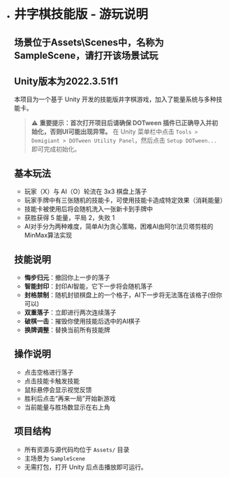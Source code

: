 - # 井字棋技能版 - 游玩说明
  ## 场景位于Assets\Scenes中，名称为SampleScene，请打开该场景试玩
  ## Unity版本为2022.3.51f1
  本项目为一个基于 Unity 开发的技能版井字棋游戏，加入了能量系统与多种技能卡。

  > ⚠️ **重要提示：首次打开项目后请确保 DOTween 插件已正确导入并初始化，否则UI可能出现异常。**
  > 在 Unity 菜单栏中点击 `Tools > Demigiant > DOTween Utility Panel`，然后点击 `Setup DOTween...` 即可完成初始化。
 
  ## 基本玩法
  - 玩家（X）与 AI（O）轮流在 3x3 棋盘上落子
  - 玩家手牌中有三张随机的技能卡，可使用技能卡造成特定效果（消耗能量）
  - 技能卡被使用后将会随机洗入一张新卡到手牌中
  - 获胜获得 5 能量，平局 2，失败 1
  - AI对手分为两种难度，简单AI为贪心策略，困难AI由阿尔法贝塔剪枝的MinMax算法实现

  ## 技能说明
  - **悔步归元**：撤回你上一步的落子
  - **智能封印**：封印AI智能，它下一步将会随机落子
  - **封格禁制**：随机封锁棋盘上的一个格子，AI下一步将无法落在该格子(但你可以)
  - **双重落子**：立即进行两次连续落子
  - **破棋一击**：摧毁你使用技能后选中的AI棋子
  - **换牌调整**：替换当前所有技能牌

  ## 操作说明
  - 点击空格进行落子
  - 点击技能卡触发技能
  - 鼠标悬停会显示视觉反馈
  - 胜利后点击“再来一局”开始新游戏
  - 当前能量与胜场数显示在右上角

  ## 项目结构
  - 所有资源与源代码均位于 `Assets/` 目录
  - 主场景为 `SampleScene`
  - 无需打包，打开 Unity 后点击播放即可运行。

